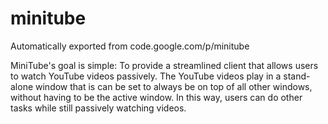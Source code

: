 # minitube
Automatically exported from code.google.com/p/minitube

MiniTube's goal is simple: To provide a streamlined client that allows users to watch YouTube videos passively. The YouTube videos play in a stand-alone window that is can be set to always be on top of all other windows, without having to be the active window. In this way, users can do other tasks while still passively watching videos.
